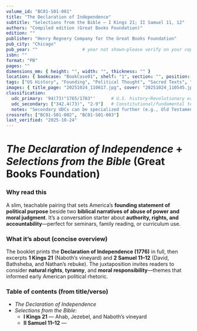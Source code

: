 ```yaml
---
volume_id: "BC01-S01-001"
title: "The Declaration of Independence"
subtitle: "Selections from the Bible — I Kings 21; II Samuel 11, 12"
authors: "Compiled edition (Great Books Foundation)"
edition: ""
publisher: "Henry Regnery Company for the Great Books Foundation"
pub_city: "Chicago"
pub_year: ""                 # year not shown—please verify on your copy
isbn: ""
format: "PB"
pages: ""
dimensions_mm: { height: "", width: "", thickness: "" }
location: { bookcase: "BookCase01", shelf: "1", section: "", position: "1" }
tags: ["US History", "Founding", "Political Thought", "Sacred Texts", "Civic Education"]
images: { title_page: "20251024_110617.jpg", cover: "20251024_110545.jpg" }
classification:
  udc_primary: '94(73)"1765/1783"'      # U.S. history—Revolutionary era (time span around 1776)
  udc_secondary: ["342.4(73)", "2-9"]   # Constitutional/fundamental texts—USA; Sacred texts (general)  → refine if you use a detailed UDC table
  notes: "Secondary UDCs can be specialized further (e.g., Old Testament passages). Adjust after consulting your preferred UDC table."
crossrefs: ["BC01-S01-002", "BC01-S01-003"]
last_verified: "2025-10-24"
---
```


# *The Declaration of Independence* + *Selections from the Bible* (Great Books Foundation)

### Why read this
A slim, teachable pairing that sets America’s **founding statement of political purpose** beside two **biblical narratives of abuse of power and moral judgment**. It’s a conversation starter about **authority, rights, and accountability**—perfect for seminars, family reading, or curriculum use.

### What it’s about (concise overview)
The booklet prints the **Declaration of Independence (1776)** in full, then excerpts **1 Kings 21** (Naboth’s vineyard) and **2 Samuel 11–12** (David, Bathsheba, and Nathan’s rebuke). The juxtaposition invites readers to consider **natural rights**, **tyranny**, and **moral responsibility**—themes that informed early American political rhetoric.

### Table of contents (from title/verso)
- *The Declaration of Independence*  
- *Selections from the Bible*:  
  - **I Kings 21** — Ahab, Jezebel, and Naboth’s vineyard  
  - **II Samuel 11–12** —

